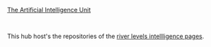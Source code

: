 [The Artificial Intelligence Unit](https://github.com/theartificialintelligenceunit)

<br>

This hub host's the repositories of the <a href="https://theartificialintelligenceunit.github.io/intelligence/html/in-river-predictions.html">river levels intellligence pages</a>.  

<br>
<br>

<br>
<br>

<br>
<br>

<br>
<br>
